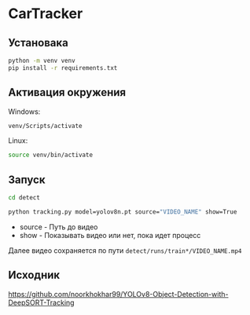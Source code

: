# CarTracker


## Установака

```bash
python -m venv venv
pip install -r requirements.txt
```

## Активация окружения

Windows:
```bash
venv/Scripts/activate
```

Linux:
```bash
source venv/bin/activate
```

## Запуск
```bash
cd detect
```

```bash
python tracking.py model=yolov8n.pt source="VIDEO_NAME" show=True
```
* source - Путь до видео
* show - Показывать видео или нет, пока идет процесс

Далее видео сохраняется по пути `detect/runs/train*/VIDEO_NAME.mp4`


## Исходник
https://github.com/noorkhokhar99/YOLOv8-Object-Detection-with-DeepSORT-Tracking

